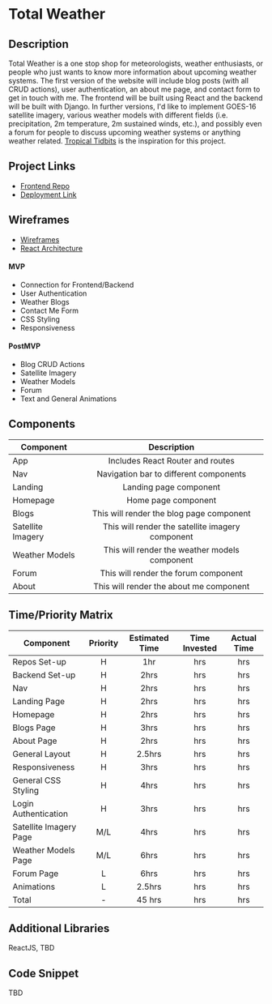 # Total Weather

## Description

Total Weather is a one stop shop for meteorologists, weather enthusiasts, or people who just wants to know more information about upcoming weather systems. The first version of the website will include blog posts (with all CRUD actions), user authentication, an about me page, and contact form to get in touch with me. The frontend will be built using React and the backend will be built with Django. In further versions, I'd like to implement GOES-16 satellite imagery, various weather models with different fields (i.e. precipitation, 2m temperature, 2m sustained winds, etc.), and possibly even a forum for people to discuss upcoming weather systems or anything weather related. [Tropical Tidbits](https://www.tropicaltidbits.com/) is the inspiration for this project.

## Project Links

- [Frontend Repo](https://github.com/ingl3585/total-weather-frontend)
- [Deployment Link](https://ingl3585.github.io/total-weather-frontend/)

## Wireframes

- [Wireframes](https://imgur.com/a/nVzSXq9)
- [React Architecture](https://imgur.com/a/JaxSehh)

#### MVP

- Connection for Frontend/Backend
- User Authentication
- Weather Blogs 
- Contact Me Form
- CSS Styling
- Responsiveness

#### PostMVP

- Blog CRUD Actions
- Satellite Imagery
- Weather Models
- Forum
- Text and General Animations

## Components

| Component | Description | 
| --- | :---: |  
| App | Includes React Router and routes | 
| Nav | Navigation bar to different components |
| Landing | Landing page component |
| Homepage | Home page component | 
| Blogs | This will render the blog page component |
| Satellite Imagery | This will render the satellite imagery component | 
| Weather Models | This will render the weather models component |
| Forum | This will render the forum component | 
| About | This will render the about me component | 

## Time/Priority Matrix

| Component | Priority | Estimated Time | Time Invested | Actual Time |
| --- | :---: |  :---: | :---: | :---: |
| Repos Set-up | H | 1hr | hrs | hrs |
| Backend Set-up | H | 2hrs | hrs | hrs |
| Nav | H | 2hrs | hrs | hrs |
| Landing Page | H | 2hrs | hrs | hrs |
| Homepage | H | 2hrs | hrs | hrs |
| Blogs Page | H | 3hrs | hrs | hrs |
| About Page | H | 2hrs | hrs | hrs |
| General Layout | H | 2.5hrs | hrs | hrs |
| Responsiveness | H | 3hrs | hrs | hrs |
| General CSS Styling | H | 4hrs | hrs | hrs |
| Login Authentication | H | 3hrs | hrs | hrs |
| Satellite Imagery Page | M/L | 4hrs| hrs | hrs |
| Weather Models Page | M/L | 6hrs | hrs | hrs |
| Forum Page | L | 6hrs | hrs | hrs |
| Animations | L | 2.5hrs | hrs | hrs |
| Total | - | 45 hrs |  hrs | hrs |

## Additional Libraries
ReactJS, TBD

## Code Snippet
TBD

